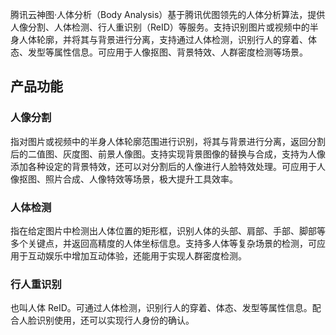 腾讯云神图·人体分析（Body Analysis）基于腾讯优图领先的人体分析算法，提供人像分割、人体检测、行人重识别（ReID）等服务。支持识别图片或视频中的半身人体轮廓，并将其与背景进行分离，支持通过人体检测，识别行人的穿着、体态、发型等属性信息。可应用于人像抠图、背景特效、人群密度检测等场景。

## 产品功能
### 人像分割
指对图片或视频中的半身人体轮廓范围进行识别，将其与背景进行分离，返回分割后的二值图、灰度图、前景人像图。支持实现背景图像的替换与合成，支持为人像添加各种设定的背景特效，还可以对分割后的人像进行人脸特效处理。可应用于人像抠图、照片合成、人像特效等场景，极大提升工具效率。

### 人体检测
指在给定图片中检测出人体位置的矩形框，识别人体的头部、肩部、手部、脚部等多个关键点，并返回高精度的人体坐标信息。支持多人体等复杂场景的检测，可应用于互动娱乐中增加互动体验，还能用于实现人群密度检测。

### 行人重识别
也叫人体 ReID。可通过人体检测，识别行人的穿着、体态、发型等属性信息。配合人脸识别使用，还可以实现行人身份的确认。
